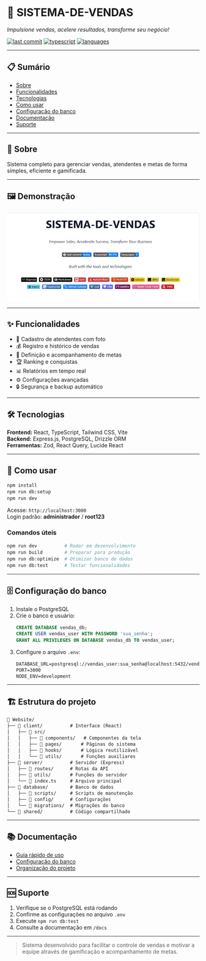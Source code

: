# 🚀 SISTEMA-DE-VENDAS

_Impulsione vendas, acelere resultados, transforme seu negócio!_

[![last commit](https://img.shields.io/github/last-commit/SEU_USUARIO/SEU_REPO?style=flat-square)]()
[![typescript](https://img.shields.io/badge/typescript-80.9%25-blue?style=flat-square)]()
[![languages](https://img.shields.io/badge/languages-5-informational?style=flat-square)]()

---

## 📋 Sumário

- [Sobre](#sobre)
- [Funcionalidades](#funcionalidades)
- [Tecnologias](#tecnologias)
- [Como usar](#como-usar)
- [Configuração do banco](#configuração-do-banco)
- [Documentação](#documentação)
- [Suporte](#suporte)

---

## 📝 Sobre

Sistema completo para gerenciar vendas, atendentes e metas de forma simples, eficiente e gamificada.

---

## 🖼️ Demonstração

![Screenshot do Sistema](assets/imgs/image.png)

---

## ✨ Funcionalidades

- 👤 Cadastro de atendentes com foto
- 💰 Registro e histórico de vendas
- 🎯 Definição e acompanhamento de metas
- 🏆 Ranking e conquistas
- 📊 Relatórios em tempo real
- ⚙️ Configurações avançadas
- 🔒 Segurança e backup automático

---

## 🛠 Tecnologias

**Frontend:** React, TypeScript, Tailwind CSS, Vite  
**Backend:** Express.js, PostgreSQL, Drizzle ORM  
**Ferramentas:** Zod, React Query, Lucide React

---

## 🚀 Como usar

```bash
npm install
npm run db:setup
npm run dev
```

Acesse: `http://localhost:3000`  
Login padrão: **administrador** / **root123**

### Comandos úteis

```bash
npm run dev          # Rodar em desenvolvimento
npm run build        # Preparar para produção
npm run db:optimize  # Otimizar banco de dados
npm run db:test      # Testar funcionalidades
```

---

## 🗄️ Configuração do banco

1. Instale o PostgreSQL
2. Crie o banco e usuário:
   ```sql
   CREATE DATABASE vendas_db;
   CREATE USER vendas_user WITH PASSWORD 'sua_senha';
   GRANT ALL PRIVILEGES ON DATABASE vendas_db TO vendas_user;
   ```
3. Configure o arquivo `.env`:
   ```env
   DATABASE_URL=postgresql://vendas_user:sua_senha@localhost:5432/vendas_db
   PORT=3000
   NODE_ENV=development
   ```

---

## 🏗️ Estrutura do projeto

```
📁 Website/
├── 📁 client/          # Interface (React)
│   ├── 📁 src/
│   │   ├── 📁 components/   # Componentes da tela
│   │   ├── 📁 pages/       # Páginas do sistema
│   │   ├── 📁 hooks/       # Lógica reutilizável
│   │   └── 📁 utils/       # Funções auxiliares
├── 📁 server/          # Servidor (Express)
│   ├── 📁 routes/      # Rotas da API
│   ├── 📁 utils/       # Funções do servidor
│   └── 📄 index.ts     # Arquivo principal
├── 📁 database/        # Banco de dados
│   ├── 📁 scripts/     # Scripts de manutenção
│   ├── 📁 config/      # Configurações
│   └── 📁 migrations/  # Migrações do banco
└── 📁 shared/          # Código compartilhado
```

---

## 📚 Documentação

- [Guia rápido de uso](COMO_USAR.md)
- [Configuração do banco](database-config.md)
- [Organização do projeto](ORGANIZACAO_PROJETO.md)

---

## 🆘 Suporte

1. Verifique se o PostgreSQL está rodando
2. Confirme as configurações no arquivo `.env`
3. Execute `npm run db:test`
4. Consulte a documentação em `/docs`

---

> Sistema desenvolvido para facilitar o controle de vendas e motivar a equipe através de gamificação e acompanhamento de metas.
